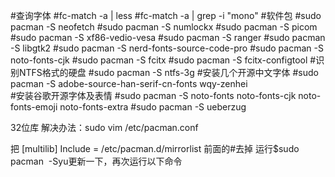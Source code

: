 #查询字体
#fc-match -a | less
#fc-match -a | grep -i "mono"
#软件包
#sudo pacman -S neofetch
#sudo pacman -S numlockx
#sudo pacman -S picom
#sudo pacman -S xf86-vedio-vesa
#sudo pacman -S ranger
#sudo pacman -S libgtk2
#sudo pacman -S nerd-fonts-source-code-pro
#sudo pacman -S noto-fonts-cjk
#sudo pacman -S fcitx
#sudo pacman -S fcitx-configtool
#识别NTFS格式的硬盘
#sudo pacman -S ntfs-3g 
#安装几个开源中文字体
#sudo pacman -S adobe-source-han-serif-cn-fonts wqy-zenhei    
#安装谷歌开源字体及表情
#sudo pacman -S noto-fonts noto-fonts-cjk noto-fonts-emoji noto-fonts-extra
#sudo pacman -S ueberzug


32位库
解决办法：sudo vim /etc/pacman.conf

把
[multilib]
Include = /etc/pacman.d/mirrorlist
前面的#去掉
运行$sudo pacman  -Syu更新一下，再次运行以下命令
